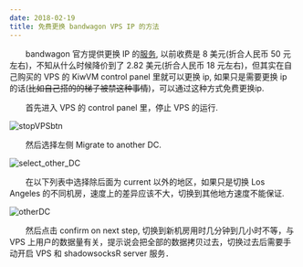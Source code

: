 ```yaml
---
date: 2018-02-19
title: 免费更换 bandwagon VPS IP 的方法
---
```


　　bandwagon 官方提供更换 IP 的[服务](https://bwh1.net/ipchange.php), 以前收费是 8 美元(折合人民币 50 元左右)，不知从什么时候降价到了 2.82 美元(折合人民币 18 元左右)，但其实在自己购买的 VPS 的 KiwVM control panel 里就可以更换 ip, 如果只是需要更换 ip 的话(~~比如自己搭的的梯子被禁这种事情~~)，可以通过这种方式免费更换ip.

　　首先进入 VPS 的 control panel 里，停止 VPS 的运行.

![stopVPSbtn](/downloads/stopVPSbtn.png)

　　然后选择左侧 Migrate to another DC.

![select_other_DC](/downloads/select_other_DC.png)

　　在以下列表中选择除后面为 current 以外的地区，如果只是切换 Los Angeles 的不同机房，速度上的差异应该不大，切换到其他地方速度不能保证.

![otherDC](/downloads/otherDC.png)

　　然后点击 confirm on next step, 切换到新机房用时几分钟到几小时不等，与 VPS 上用户的数据量有关，提示说会把全部的数据拷贝过去，切换过去后需要手动开启 VPS 和 shadowsocksR server 服务．

<!--
>　　后来许多人问我一个人夜晚踟蹰路上的心情，我想起的不是孤单和路长，而是波澜壮阔的海和天空中闪耀的星光．
-->